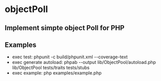 # objectPoll
## Implement simpte object Poll for PHP


## Examples

- exec test: phpunit -c build/phpunit.xml --coverage-text
- exec generate autoload: phpab --output lib/ObjectPool/autoload.php lib/ObjectPool tests/traits tests/stubs
- exec example: php examples/example.php
